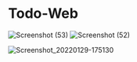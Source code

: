 # Todo-Web


![Screenshot (53)](https://user-images.githubusercontent.com/86006796/151661015-29786bb8-b244-490e-b5c6-8cf8efd72263.png)
![Screenshot (52)](https://user-images.githubusercontent.com/86006796/151661019-a91d8245-dd70-45c0-b641-3b8258cfedf6.png)

![Screenshot_20220129-175130](https://user-images.githubusercontent.com/86006796/151661053-47183cb1-a32c-40d3-8f2a-a06842ca5a57.jpg)
